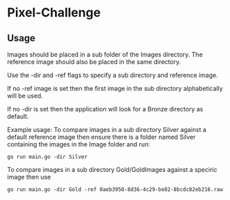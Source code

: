 # Pixel-Challenge

## Usage

Images should be placed in a sub folder of the Images directory.
The reference image should also be placed in the same directory.

Use the -dir and -ref flags to specify a sub directory and reference image.

If no -ref image is set then the first image in the sub directory alphabetically will be used. 

If no -dir is set then the application will look for a Bronze directory as default.

Example usage:
To compare images in a sub directory Silver against a default reference image then ensure there is a folder named Silver containing the images in the Image folder and run:

    go run main.go -dir Silver

To compare images in a sub directory Gold/GoldImages against a speciric image then use

    go run main.go -dir Gold -ref 0aeb3950-8d36-4c29-be82-8bcdc82eb216.raw

